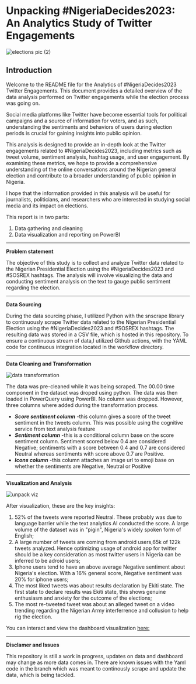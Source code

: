 # Unpacking #NigeriaDecides2023: An Analytics Study of Twitter Engagements

![elections pic (2)](https://user-images.githubusercontent.com/37171086/222526531-b6d04b37-0d90-4b63-93b4-76cf0a188a99.png)



**Introduction**
---
Welcome to the README file for the Analytics of #NigeriaDecides2023 Twitter Engagements. This document provides a detailed overview of the data analysis performed on Twitter engagements while the election process was going on.

Social media platforms like Twitter have become essential tools for political campaigns and a source of information for voters, and as such, understanding the sentiments and behaviors of users during election periods is crucial for gaining insights into public opinion.

This analysis is designed to provide an in-depth look at the Twitter engagements related to #NigeriaDecides2023, including metrics such as tweet volume, sentiment analysis, hashtag usage, and user engagement. By examining these metrics, we hope to provide a comprehensive understanding of the online conversations around the Nigerian general election and contribute to a broader understanding of public opinion in Nigeria.

I hope that the information provided in this analysis will be useful for journalists, politicians, and researchers who are interested in studying social media and its impact on elections.

This report is in two parts:
1. Data gathering and cleaning
2. Data visualization and reporting on PowerBI

---
**Problem statement**

The objective of this study is to collect and analyze Twitter data related to the Nigerian Presidential Election using the #NigeriaDecides2023 and #SOSREX hashtags. The analysis will involve visualizing the data and conducting sentiment analysis on the text to gauge public sentiment regarding the election.

---
**Data Sourcing**

During the data sourcing phase, I utilized Python with the snscrape library to continuously scrape Twitter data related to the Nigerian Presidential Election using the #NigeriaDecides2023 and #SOSREX hashtags. The resulting data was stored in a CSV file, which is hosted in this repository. To ensure a continuous stream of data,I utilized Github actions, with the YAML code for continuous integration located in the workflow directory.

---
**Data Cleaning and Transformation**

![data transformation](https://user-images.githubusercontent.com/37171086/223644925-7adc08af-f944-45a7-84b1-c0c3a5fd8ec2.png)

The data was pre-cleaned while it was being scraped. The 00.00 time component in the dataset was droped using python. The data was then loaded in PowerQuery using PowerBI. No column was dropped. However, three columns where added during the transformation process.
- *__Score sentiment column__* -this column gives a score of the tweet sentiment in the tweets column. This was possible using the cognitive service from text analysis feature
- *__Sentiment column__* -this is a conditional column base on the score sentiment column. Sentiment scored below 0.4 are considered Negative; sentiments with a score between 0.4 and 0.7 are considered Neutral whereas sentiments with score above 0.7 are Positive.
- *__Icons column__* -this column attaches an image url to emoji base on whether the sentiments are Negative, Neutral or Positive

---
**Visualization and Analysis**

![unpack viz](https://user-images.githubusercontent.com/37171086/223653085-2cab240a-19b5-4895-bf68-af746d7da8dc.png)


After visualization, these are the key insights:
1. 52% of the tweets were reported Neutral. These probably was due to language barrier while the text analytics AI conducted the score. A large volume of the dataset was in "pigin", Nigeria's widely spoken form of English;
2. A large number of tweets are coming from android users,65k of 122k tweets analyzed. Hence optimizing usage of android app for twitter should be a key consideration as most twitter users in Nigeria can be inferred to be adroid users;
3. Iphone users tend to have an above average Negative sentiment about Nigeria's election. With a 16% general score, Negative sentiment was 20% for iphone users;
4. The most liked tweets was about results declaration by Ekiti state. The first state to declare results was Ekiti state, this shows genuine enthusiasm and anxiety for the outcome of the elections;
5. The most re-tweeted tweet was about an alleged tweet on a video trending regarding the Nigerian Army interferrence and collusion to help rig the election.


You can interact and view the dashboard visualization [here:](https://app.powerbi.com/view?r=eyJrIjoiOTkxOGI4NmItN2JkZS00ZDk0LTk4ZmYtNDg5ZTFiNzg4YmVhIiwidCI6ImM4MzgxNmI2LWJhMjAtNGQ0Mi05YzQyLWFiMzAyODczOTM5MSJ9&pageName=ReportSection8eded047b1738d111570)

---
**Disclamer and Issues**

This repository is still a work in progress, updates on data and dashboard may change as more data comes in. There are known issues with the Yaml code in the branch which was meant to continously scrape and update the data, which is being tackled. 

